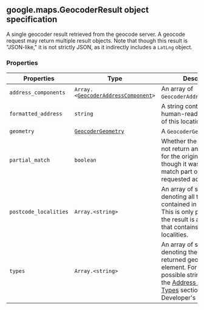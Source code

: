 <h2 id="GeocoderResult">
google.maps.GeocoderResult
object specification
</h2><p>A single geocoder result retrieved from the geocode server. A geocode request may return multiple result objects. Note that though this result is "JSON-like," it is not strictly JSON, as it indirectly includes a <code>LatLng</code> object.</p><h3>Properties</h3><table summary="object GeocoderResult - Properties" width="100%">
<thead>
<tr><th>Properties</th>
<th>Type</th>
<th>Description</th>
</tr></thead>
<tbody>
<tr>
<td><code>address_components</code></td>
<td><code>Array.&lt;<a href="https://github.com/amenadiel/google-maps-documentation/blob/master/docs/google.maps.GeocoderAddressComponent.md">GeocoderAddressComponent</a>&gt;</code></td>
<td>An array of <code>GeocoderAddressComponent</code>s</td>
</tr>
<tr>
<td><code>formatted_address</code></td>
<td><code>string</code></td>
<td>A string containing the human-readable address of this location.</td>
</tr>
<tr>
<td><code>geometry</code></td>
<td><code><a href="https://github.com/amenadiel/google-maps-documentation/blob/master/docs/google.maps.GeocoderGeometry.md">GeocoderGeometry</a></code></td>
<td>A <code>GeocoderGeometry</code> object</td>
</tr>
<tr>
<td><code>partial_match</code></td>
<td><code>boolean</code></td>
<td>Whether the geocoder did not return an exact match for the original request, though it was able to match part of the requested address.</td>
</tr>
<tr>
<td><code>postcode_localities</code></td>
<td><code>Array.&lt;string&gt;</code></td>
<td>An array of strings denoting all the localities contained in a postal code. This is only present when the result is a postal code that contains multiple localities.</td>
</tr>
<tr>
<td><code>types</code></td>
<td><code>Array.&lt;string&gt;</code></td>
<td>An array of strings denoting the type of the returned geocoded element. For a list of possible strings, refer to the <a href="/maps/documentation/javascript/geocoding#GeocodingAddressTypes"> Address Component Types</a> section of the Developer's Guide.</td>
</tr>
</tbody>
</table>